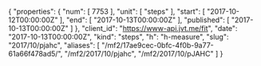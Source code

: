 {
  "properties": {
    "num": [
      7753
    ],
    "unit": [
      "steps"
    ],
    "start": [
      "2017-10-12T00:00:00Z"
    ],
    "end": [
      "2017-10-13T00:00:00Z"
    ],
    "published": [
      "2017-10-13T00:00:00Z"
    ]
  },
  "client_id": "https://www-api.jvt.me/fit",
  "date": "2017-10-13T00:00:00Z",
  "kind": "steps",
  "h": "h-measure",
  "slug": "2017/10/pjahc",
  "aliases": [
    "/mf2/17ae9cec-0bfc-4f0b-9a77-61a66f478ad5/",
    "/mf2/2017/10/pjahc",
    "/mf2/2017/10/pJAHC"
  ]
}
